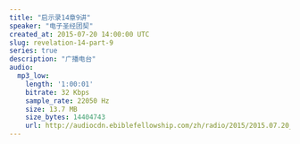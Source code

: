 ```yaml
---
title: "启示录14章9讲"
speaker: "电子圣经团契"
created_at: 2015-07-20 14:00:00 UTC
slug: revelation-14-part-9
series: true
description: "广播电台"
audio:
  mp3_low:
    length: '1:00:01'
    bitrate: 32 Kbps
    sample_rate: 22050 Hz
    size: 13.7 MB
    size_bytes: 14404743
    url: http://audiocdn.ebiblefellowship.com/zh/radio/2015/2015.07.20_EBF_-_Revelation_14_Part_9.mp3
---
```

